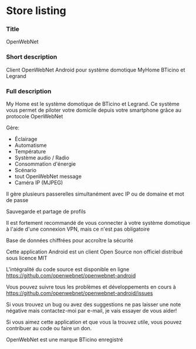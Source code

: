 # Store listing

### Title
OpenWebNet

### Short description
Client OpenWebNet Android pour système domotique MyHome BTicino et Legrand

### Full description
My Home est le système domotique de BTicino et Legrand. Ce système vous permet de piloter votre domicile depuis votre smartphone grâce au protocole OpenWebNet

Gère:
- Éclairage
- Automatisme
- Température
- Système audio / Radio
- Consommation d'énergie
- Scénario
- tout OpenWebNet message
- Caméra IP (MJPEG)

Il gère plusieurs passerelles simultanément avec IP ou de domaine et mot de passe

Sauvegarde et partage de profils

Il est fortement recommandé de vous connecter à votre système domotique à l'aide d'une connexion VPN, mais ce n'est pas obligatoire

Base de données chiffrées pour accroître la sécurité

Cette application Android est un client Open Source non officiel distribué sous licence MIT

L'intégralité du code source est disponible en ligne https://github.com/openwebnet/openwebnet-android

Vous pouvez suivre tous les problèmes et développements en cours à https://github.com/openwebnet/openwebnet-android/issues

Si vous trouvez un bug ou avez des suggestions ne pas laisser une note négative mais contactez-moi par e-mail, je vais essayer de vous aider!

Si vous aimez cette application et que vous la trouvez utile, vous pouvez contribuer au code ou faire un don.

OpenWebNet est une marque BTicino enregistré
